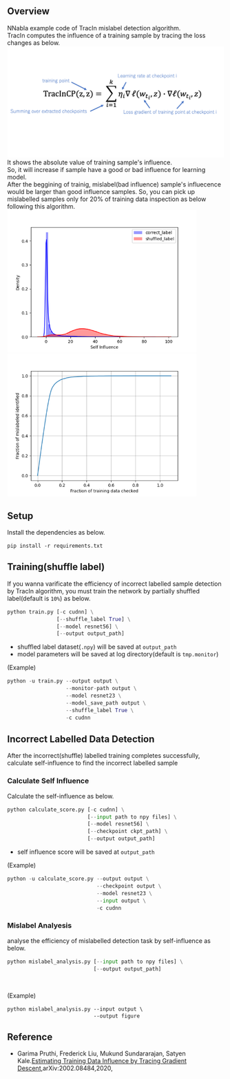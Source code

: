 ## Overview
NNabla example code of TracIn mislabel detection algorithm.  
TracIn computes the influence of a training sample by tracing the loss changes as below.
<img src="./figure/equation.png" width="650px">  
It shows the absolute value of training sample's influence.  
So, it will increase if sample have a good or bad influence for learning model.  
After the beggining of trainig, mislabel(bad influence) sample's influecence would be larger than good influence samples.
So, you can pick up mislabelled samples only for 20% of training data inspection as below following this algorithm.
<img src="./figure/self_influence_distribution.png" width="440px"><img src="./figure/score_curve.png" width="440px">


## Setup
Install the dependencies as below.

```
pip install -r requirements.txt
```


## Training(shuffle label)
If you wanna varificate the efficiency of incorrect labelled sample detection by TracIn algorithm, you must train the network by partially shuffled label(default is `10%`) as below. 
<br>

```python
python train.py [-c cudnn] \
                [--shuffle_label True] \
                [--model resnet56] \
                [--output output_path]
```

- shuffled label dataset(`.npy`) will be saved at `output_path`
- model parameters will be saved at log directory(default is `tmp.monitor`)

(Example)
```python
python -u train.py --output output \
                   --monitor-path output \
                   --model resnet23 \
                   --model_save_path output \
                   --shuffle_label True \
                   -c cudnn
```

## Incorrect Labelled Data Detection

After the incorrect(shuffle) labelled training completes successfully,  calculate self-influence to find the incorrect labelled sample
<br>

### Calculate Self Influence

Calculate the self-influence as below.
<br>

```python
python calculate_score.py [-c cudnn] \
                          [--input path to npy files] \
                          [--model resnet56] \
                          [--checkpoint ckpt_path] \
                          [--output output_path]
```

- self influence score will be saved at `output_path`

(Example)
```python
python -u calculate_score.py --output output \
                             --checkpoint output \
                             --model resnet23 \
                             --input output \
                             -c cudnn
```


### Mislabel Analyesis

analyse the efficiency of mislabelled detection task by self-influence as below.
<br>

```python
python mislabel_analysis.py [--input path to npy files] \
                            [--output output_path]
```
<br>

(Example)
```pyhton
python mislabel_analysis.py --input output \
                            --output figure
```

## Reference
- Garima Pruthi, Frederick Liu, Mukund Sundararajan, Satyen Kale.[Estimating Training Data Influence by Tracing Gradient Descent](https://arxiv.org/pdf/2002.08484.pdf),arXiv:2002.08484,2020,
